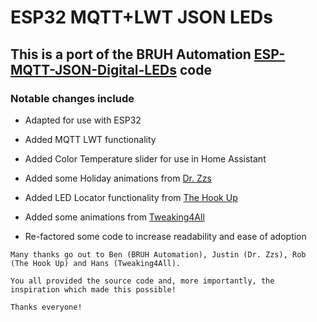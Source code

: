 # ESP32 MQTT+LWT JSON LEDs

## This is a port of the BRUH Automation [ESP-MQTT-JSON-Digital-LEDs](https://github.com/bruhautomation/ESP-MQTT-JSON-Digital-LEDs) code

### Notable changes include

* Adapted for use with ESP32

* Added MQTT LWT functionality

* Added Color Temperature slider for use in Home Assistant

* Added some Holiday animations from [Dr. Zzs](https://github.com/Snipercaine/Holiday-LED-files)

* Added LED Locator functionality from [The Hook Up](https://github.com/thehookup/Holiday_LEDS)

* Added some animations from [Tweaking4All](https://www.tweaking4all.com/hardware/arduino/adruino-led-strip-effects/)

* Re-factored some code to increase readability and ease of adoption

```text
Many thanks go out to Ben (BRUH Automation), Justin (Dr. Zzs), Rob (The Hook Up) and Hans (Tweaking4All).

You all provided the source code and, more importantly, the inspiration which made this possible!

Thanks everyone!
```
